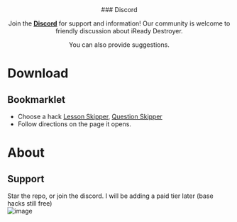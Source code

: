 <div align="center">
  ### Discord

  Join the **[Discord]([https://discord.gg/pujbPqMyPF](https://discord.gg/8EQ4awF6RB))** for support and information! Our community is welcome to friendly discussion about iReady Destroyer.

  You can also provide suggestions.
</div>

# Download 
## Bookmarklet 

* Choose a hack [Lesson Skipper](https://github.com/ilytobias/Khan-Destroyer/blob/main/cheats/answer_overwrite.md), [Question Skipper](https://github.com/ilytobias/Khan-Destroyer/blob/main/cheats/auto_answer.md)
* Follow directions on the page it opens. 

# About

## Support
Star the repo, or join the discord. I will be adding a paid tier later (base hacks still free)
<br>
![image](https://github.com/ilytobias/Khan-Destroyer/assets/165577429/673061fc-c131-423b-a81b-daf862b96493)


